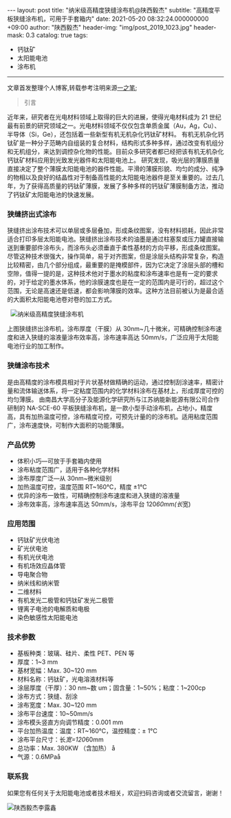 ​---
layout: post
title: "纳米级高精度狭缝涂布机@陕西毅杰"
subtitle: "高精度平板狭缝涂布机，可用于手套箱内"
date: 2021-05-20 08:32:24.000000000 +09:00
author: "陕西毅杰"
header-img: "img/post_2019_1023.jpg"
header-mask: 0.3
catalog: true
tags:
- 钙钛矿
- 太阳能电池
- 涂布机
---

文章首发整理个人博客,转载参考注明来源[一之笔](https://yizibi.github.io/);

> 引言

近年来，研究者在光电材料领域上取得的巨大的进展，使得光电材料成为 21 世纪最有前景的研究领域之一。光电材料领域不仅仅包含单质金属（Au，Ag，Cu）、半导体（Si，Ge），还包括着一些新型有机无机杂化钙钛矿材料。
有机无机杂化钙钛矿是一种分子范畴内自组装的复合材料，结构形式多种多样，通过改变有机组分和无机组分，来达到调控杂化物的性能。目前众多研究者都已经把该有机无机杂化钙钛矿材料应用到光致发光器件和太阳能电池上。
研究发现，吸光层的薄膜质量直接决定了整个薄膜太阳能电池的器件性能。平滑的薄膜形貌、均匀的成分、纯净的物相以及良好的结晶性对于制备高性能的太阳能电池器件是至关重要的。过去几年，为了获得高质量的钙钛矿薄膜，发展了多种多样的钙钛矿薄膜制备方法，推动了钙钛矿太阳能电池的快速发展。

### 狭缝挤出式涂布

狭缝挤出涂布技术可以单层或多层叠加，形成条纹图案，没有材料损耗，因此非常适合打印多层太阳能电池。狭缝挤出涂布技术的油墨是通过柱塞泵或压力罐直接输送到重要部件涂布头，而涂布头必须垂直于柔性基材的方向平移，形成条纹图案。尽管这种技术很强大，操作简单，易于对齐图案，但是涂层头结构非常复杂，构造比较精密，由几个部分组成，最重要的是掩模部件，因为它决定了涂层头部的槽和空隙，值得一提的是，这种技术他对于墨水的粘度和涂布速率也是有一定的要求的，对于给定的墨水体系，他的涂膜速度也是在一定的范围内是可行的，超过这个范围，无论是高速还是低速，都会影响薄膜的效率。这种方法目前被认为是最合适的大面积太阳能电池卷对卷的加工方式。

​  ![纳米级高精度狭缝涂布机](http://yizhibi.6chemical.com/1625825109.png)

上图狭缝挤出涂布机，涂布厚度（干膜）从 30nm~几十微米，可精确控制涂布速度和进入狭缝的溶液量涂布效率高，涂布速率高达 50mm/s，广泛应用于太阳能电池行业的加工制作。

### 狭缝涂布技术

是由高精度的涂布模具相对于片状基材做精确的运动，通过控制刮涂速率，精密计量和流体输送体系，将一定粘度范围内的化学材料涂布在基材上，形成厚度可控的均匀薄膜。
由南昌大学高分子及能源化学研究所与江苏纳能新能源有限公司合作研制的 NA-SCE-60 平板狭缝涂布机，是一款小型手动涂布机，占地小，精度高，具有加热温度可控，涂布精度可控，可预先计量的的涂布机。适用粘度范围广，涂布速度快，可制作大面积的功能薄膜。

### 产品优势

- 体积小巧—可放于手套箱内使用
- 涂布粘度范围广，适用于各种化学材料
- 涂布厚度广泛—从 30nm~微米级别
- 加热温度可控，温度范围 RT~160℃，精度 ±1℃
- 优异的涂布一致性，可精确控制涂布速度和进入狭缝的溶液量
- 涂布效率高，涂布速率高达 50mm/s，涂布平台 120*60mm(长*宽)

### 应用范围

- 钙钛矿光伏电池
- 矿光伏电池
- 有机光伏电池
- 有机场效应晶体管
- 导电聚合物
- 纳米线和纳米管
- 二维材料
- 有机发光二极管和钙钛矿发光二极管
- 锂离子电池的电解质和电极
- 染色敏感性太阳能电池

### 技术参数

- 基板种类：玻璃、硅片、柔性 PET、PEN 等
- 厚度：1~3 mm
- 基材宽幅：Max. 30~120 mm
- 材料名称：钙钛矿，光电溶液材料等
- 涂层厚度（干厚）：30 nm~数 um；固含量：1~50%；粘度：1~200cp
- 涂布方式：狭缝、刮涂
- 涂布宽度：Max. 30~120 mm
- 涂布平台速度：10~50mm/s
- 涂布模头竖直方向调节精度：0.001 mm
- 平台加热温度：温度：RT~160℃，温控精度：± 1°C
- 涂布平台尺寸：长*宽=120*60mm
- 总功率：Max. 380KW （含加热） å
- 气源：0.6MPaå

### 联系我

如果您有任何关于太阳能电池或者技术相关，欢迎扫码咨询或者交流留言，谢谢！

![陕西毅杰李露鑫](http://yizhibi.6chemical.com/1625825171.png?imageMogr2/thumbnail/!70p)
